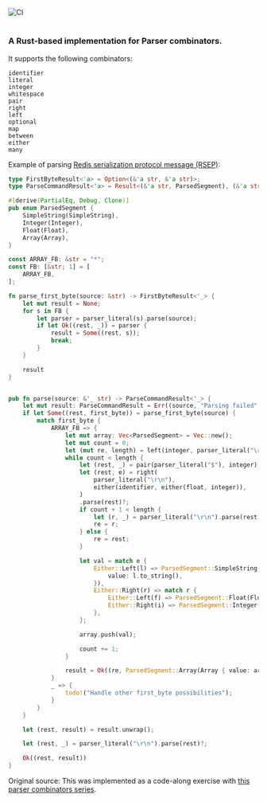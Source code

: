 ![CI](https://github.com/sahilmob/parser-combinator-rust/actions/workflows/ci.yml/badge.svg)

#

### A Rust-based implementation for Parser combinators.

It supports the following combinators:

```
identifier
literal
integer
whitespace
pair
right
left
optional
map
between
either
many
```

Example of parsing [Redis serialization protocol message (RSEP)](https://redis.io/docs/latest/develop/reference/protocol-spec/):

```rust
type FirstByteResult<'a> = Option<(&'a str, &'a str)>;
type ParseCommandResult<'a> = Result<(&'a str, ParsedSegment), (&'a str, String)>;

#[derive(PartialEq, Debug, Clone)]
pub enum ParsedSegment {
    SimpleString(SimpleString),
    Integer(Integer),
    Float(Float),
    Array(Array),
}

const ARRAY_FB: &str = "*";
const FB: [&str; 1] = [
    ARRAY_FB,
];

fn parse_first_byte(source: &str) -> FirstByteResult<'_> {
    let mut result = None;
    for s in FB {
        let parser = parser_literal(s).parse(source);
        if let Ok((rest, _)) = parser {
            result = Some((rest, s));
            break;
        }
    }

    result
}


pub fn parse(source: &'_ str) -> ParseCommandResult<'_> {
    let mut result: ParseCommandResult = Err((source, "Parsing failed".into()));
    if let Some((rest, first_byte)) = parse_first_byte(source) {
        match first_byte {
            ARRAY_FB => {
                let mut array: Vec<ParsedSegment> = Vec::new();
                let mut count = 0;
                let (mut re, length) = left(integer, parser_literal("\r\n")).parse(rest)?;
                while count < length {
                    let (rest, _) = pair(parser_literal("$"), integer).parse(re)?;
                    let (rest, e) = right(
                        parser_literal("\r\n"),
                        either(identifier, either(float, integer)),
                    )
                    .parse(rest)?;
                    if count + 1 < length {
                        let (r, _) = parser_literal("\r\n").parse(rest)?;
                        re = r;
                    } else {
                        re = rest;
                    }

                    let val = match e {
                        Either::Left(l) => ParsedSegment::SimpleString(SimpleString {
                            value: l.to_string(),
                        }),
                        Either::Right(r) => match r {
                            Either::Left(f) => ParsedSegment::Float(Float { value: f }),
                            Either::Right(i) => ParsedSegment::Integer(Integer { value: i }),
                        },
                    };

                    array.push(val);

                    count += 1;
                }

                result = Ok((re, ParsedSegment::Array(Array { value: array })))
            }
            _ => {
                todo!("Handle other first_byte possibilities");
            }
        }
    }

    let (rest, result) = result.unwrap();

    let (rest, _) = parser_literal("\r\n").parse(rest)?;

    Ok((rest, result))
}
```

Original source: This was implemented as a code-along exercise with [this parser combinators series](https://www.youtube.com/watch?v=7PPDHskv0Mw).
